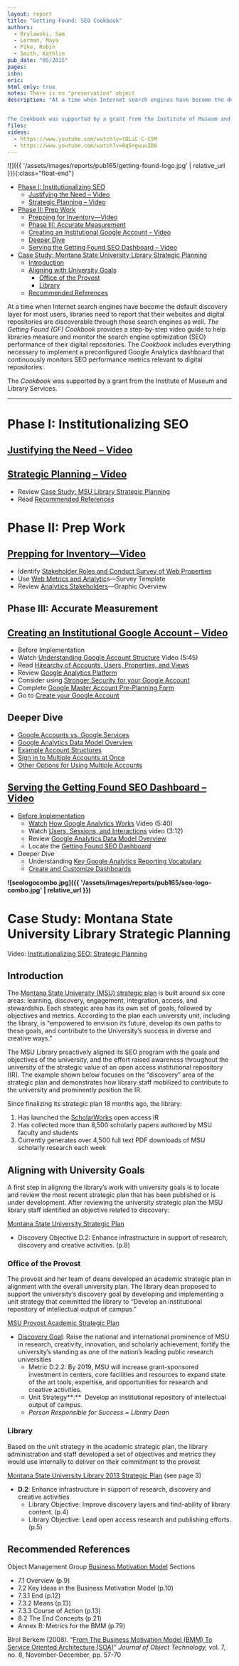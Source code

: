 ```yaml
---
layout: report
title: "Getting Found: SEO Cookbook"
authors: 
  - Brylawski, Sam
  - Lerman, Maya
  - Pike, Robin
  - Smith, Kathlin
pub_date: "05/2015"
pages:
isbn:
eric:
html_only: true
notes: There is no "preservation" object 
description: "At a time when Internet search engines have become the default discovery layer for most users, libraries need to report that their websites and digital repositories are discoverable through those search engines as well. The Getting Found (GF) Cookbook provides a step-by-step video guide to help libraries measure and monitor the search engine optimization (SEO) performance of their digital repositories. The Cookbook includes everything necessary to implement a preconfigured Google Analytics dashboard that continuously monitors SEO performance metrics relevant to digital repositories.


The Cookbook was supported by a grant from the Institute of Museum and Library Services."
files:
videos:
  - https://www.youtube.com/watch?v=tOLiC-C-C5M
  - https://www.youtube.com/watch?v=8q5rgwuuZD8
---
```


![]({{ '/assets/images/reports/pub165/getting-found-logo.jpg' | relative_url }}){:class="float-end"} 

- [Phase I: Institutionalizing SEO](#phase-i-institutionalizing-seo)
  - [Justifying the Need – Video](#justifying-the-need--video)
  - [Strategic Planning – Video](#strategic-planning--video)
- [Phase II: Prep Work](#phase-ii-prep-work)
  - [Prepping for Inventory—Video](#prepping-for-inventoryvideo)
  - [Phase III: Accurate Measurement](#phase-iii-accurate-measurement)
  - [Creating an Institutional Google Account – Video](#creating-an-institutional-google-account--video)
  - [Deeper Dive](#deeper-dive)
  - [Serving the Getting Found SEO Dashboard – Video](#serving-the-getting-found-seo-dashboard--video)
- [Case Study: Montana State University Library Strategic Planning](#case-study-montana-state-university-library-strategic-planning)
  - [Introduction](#introduction)
  - [Aligning with University Goals](#aligning-with-university-goals)
    - [Office of the Provost](#office-of-the-provost)
    - [Library](#library)
  - [Recommended References](#recommended-references)

At a time when Internet search engines have become the default discovery layer for most users, libraries need to report that their websites and digital repositories are discoverable through those search engines as well. _The Getting Found (GF) Cookbook_ provides a step-by-step video guide to help libraries measure and monitor the search engine optimization (SEO) performance of their digital repositories. The _Cookbook_ includes everything necessary to implement a preconfigured Google Analytics dashboard that continuously monitors SEO performance metrics relevant to digital repositories.

The _Cookbook_ was supported by a grant from the Institute of Museum and Library Services.

* * *

# Phase I: Institutionalizing SEO

## [Justifying the Need – Video](https://www.youtube.com/watch?v=tOLiC-C-C5M)
## [Strategic Planning – Video](https://www.youtube.com/watch?v=8q5rgwuuZD8)
    

*   Review [Case Study: MSU Library Strategic Planning](#case-study-montana-state-university-library-strategic-planning)
*   Read [Recommended References](#recommended-references)

# Phase II: Prep Work

## [Prepping for Inventory—Video](https://www.youtube.com/watch?v=zhoUtPi8_gM)

*   Identify [Stakeholder Roles and Conduct Survey of Web Properties](https://www.clir.org/pubs/reports/pub165/stakeholder/)
*   Use [Web Metrics and Analytic](https://www.clir.org/wp-content/uploads/sites/6/GF03WebMetricsAnalyticsSurveyopt.pdf)s—Survey Template
*   Review [Analytics Stakeholders](https://www.clir.org/wp-content/uploads/sites/6/copy_of_seo2GF14.png)—Graphic Overview

Phase III: Accurate Measurement
-------------------------------

## [Creating an Institutional Google Account – Video](https://www.youtube.com/watch?v=NJ7Wb44SEG4)
    

*   Before Implementation
*   Watch [Understanding Google Account Structure](https://www.youtube.com/watch?v=OyixJ7A9phg) Video (5:45)
*   Read [Hirearchy of Accounts, Users, Properties, and Views](https://support.google.com/analytics/answer/1009618?hl=en&ref_topic=1102143)
*   Review [Google Analytics Platform](https://developers.google.com/analytics/devguides/platform/)
*   Consider using [Stronger Security for your Google Account](http://www.google.com/landing/2step/)
*   Complete [Google Master Account Pre-Planning Form](https://www.clir.org/wp-content/uploads/sites/6/GF04-PreplanForm.pdf)
*   Go to [Create your Google Account](https://accounts.google.com/signup)

## Deeper Dive

*   [Google Accounts vs. Google Services](https://support.google.com/analytics/answer/1102152?hl=en)
*   [Google Analytics Data Model Overview](https://web.archive.org/web/20150925193358/https://analyticsacademy.withgoogle.com/course02/assets/html/GoogleAnalyticsAcademy-PlatformPrinciples-Lesson1.3-OverviewoftheGoogleAnalyticsdatamodel-Resource.html)
*   [Example Account Structures](https://support.google.com/analytics/answer/1102152?hl=en&ref_topic=1102143)
*   [Sign in to Multiple Accounts at Once](https://support.google.com/accounts/answer/1721977?hl=en&ref_topic=2373242)
*   [Other Options for Using Multiple Accounts](https://support.google.com/accounts/?visit_id=637487173612361229-4263313536&hl=en&rd=2#topic=3382296)

## [Serving the Getting Found SEO Dashboard – Video](https://www.youtube.com/watch?v=n0DdXlE6YbA)
    

*   [Before Implementation](https://www.youtube.com/watch?v=n0DdXlE6YbA)
    *   [Watch](https://www.youtube.com/watch?v=n0DdXlE6YbA) [How Google Analytics Works](https://www.youtube.com/watch?v=eyltEFyZ678) Video (5:40)
    *   Watch [Users, Sessions, and Interactions](https://www.youtube.com/watch?v=K-cqHjSQ67o) video (3:12)
    *   Review [Google Analytics Data Model Overview](https://web.archive.org/web/20150925193358/https://analyticsacademy.withgoogle.com/course02/assets/html/GoogleAnalyticsAcademy-PlatformPrinciples-Lesson1.3-OverviewoftheGoogleAnalyticsdatamodel-Resource.html)
    *   Locate the [Getting Found SEO Dashboard](https://marketingplatform.google.com/about/#posts/search/%3F_.viewId%3DtsoHt4DTTqewgeR5WrwNWQ/)
*   Deeper Dive
    *   Understanding [Key Google Analytics Reporting Vocabulary](https://support.google.com/analytics/answer/1257084)
    *   [Create and Customize Dashboards](https://support.google.com/analytics/answer/1068218?hl=en)

**![seologocombo.jpg]({{ '/assets/images/reports/pub165/seo-logo-combo.jpg' | relative_url }})**

# Case Study: Montana State University Library Strategic Planning


Video: [Institutionalizing SEO: Strategic Planning](https://www.youtube.com/watch?v=8q5rgwuuZD8 "Insitutionalizing SEO: Strategic Planning")

## Introduction

The [Montana State University (MSU) strategic plan](https://www.montana.edu/strategicplan/) is built around six core areas: learning, discovery, engagement, integration, access, and stewardship. Each strategic area has its own set of goals, followed by objectives and metrics. According to the plan each university unit, including the library, is “empowered to envision its future, develop its own paths to these goals, and contribute to the University’s success in diverse and creative ways.”

The MSU Library proactively aligned its SEO program with the goals and objectives of the university, and the effort raised awareness throughout the university of the strategic value of an open access institutional repository (IR). The example shown below focuses on the “discovery” area of the strategic plan and demonstrates how library staff mobilized to contribute to the university and prominently position the IR.

Since finalizing its strategic plan 18 months ago, the library:

1.  Has launched the [ScholarWorks](https://scholarworks.montana.edu/) open access IR
2.  Has collected more than 8,500 scholarly papers authored by MSU faculty and students
3.  Currently generates over 4,500 full text PDF downloads of MSU scholarly research each week

## Aligning with University Goals

A first step in aligning the library’s work with university goals is to locate and review the most recent strategic plan that has been published or is under development. After reviewing the university strategic plan the MSU library staff identified an objective related to discovery:

[Montana State University Strategic Plan](https://www.montana.edu/strategicplan/)

*   Discovery Objective D.2: Enhance infrastructure in support of research, discovery and creative activities. (p.8)

### Office of the Provost

The provost and her team of deans developed an academic strategic plan in alignment with the overall university plan. The library dean proposed to support the university’s discovery goal by developing and implementing a unit strategy that committed the library to “Develop an institutional repository of intellectual output of campus.”

[MSU Provost Academic Strategic Plan](https://www.montana.edu/provost/ "MSU Academic Strategic Plan")

*   [Discovery Goal](https://www.montana.edu/provost/ "Discovery Goal"): Raise the national and international prominence of MSU in research, creativity, innovation, and scholarly achievement; fortify the university’s standing as one of the nation’s leading public research universities
    *   Metric D.2.2: By 2019, MSU will increase grant-sponsored investment in centers, core facilities and resources to expand state of the art tools, expertise, and opportunities for research and creative activities.
    *   Unit Strategy**:**  Develop an institutional repository of intellectual output of campus.
    *   _Person Responsible for Success = Library Dean_

### Library

Based on the unit strategy in the academic strategic plan, the library administration and staff developed a set of objectives and metrics they would use internally to deliver on their commitment to the provost

[Montana State University Library 2013 Strategic Plan](http://www.lib.montana.edu/about/msu_library_strategic_plan.pdf "MSU 2013 Strategic Plan") (see page 3)

*   **D.2**: Enhance infrastructure in support of research, discovery and creative activities
    *   Library Objective: Improve discovery layers and find-ability of library content. (p.4)
    *   Library Objective: Lead open access research and publishing efforts. (p.5)

## Recommended References

Object Management Group [Business Motivation Model](https://www.omg.org/spec/BMM;jsessionid=0B09176913C82A14EE9CA415E0FE5843 "Business Motivation Model") Sections

*   7.1 Overview (p.9)
*   7.2 Key Ideas in the Business Motivation Model (p.10)
*   7.3.1 End (p.12)
*   7.3.2 Means (p.13)
*   7.3.3 Course of Action (p.13)
*   8.2 The End Concepts (p.21)
*   Annex B: Metrics for the BMM (p.79)

Birol Berkem (2008). “[From The Business Motivation Model (BMM) To Service Oriented Architecture (SOA)](http://www.jot.fm/issues/issue_2008_11/column6.pdf "From The Business Motivation Model (BMM) To Service Oriented Architecture (SOA)")” _Journal of Object Technology,_ vol. 7, no. 8, November-December, pp. 57-70